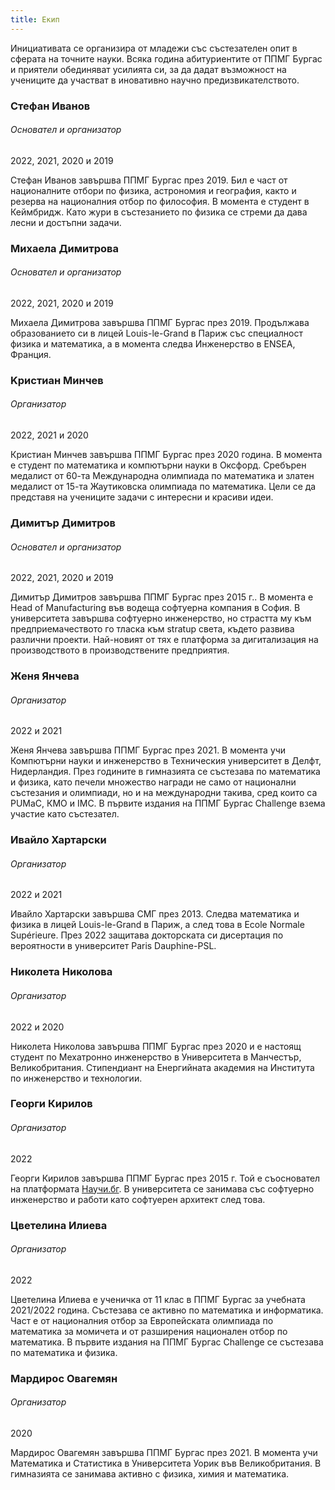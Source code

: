 ```yaml
---
title: Екип
---
```


Инициативата се организира от младежи със състезателен опит в сферата на точните науки. Всяка година абитуриентите от ППМГ Бургас и приятели обединяват усилията си, за да дадат възможност на учениците да участват в иновативно научно предизвикателството.


### Стефан Иванов

###### Основател и организатор
2022, 2021, 2020 и 2019

Стефан Иванов завършва ППМГ Бургас през 2019. Бил е част от националните отбори по физика, астрономия и география, както и резерва на националния отбор по философия. В момента е студент в Кеймбридж. Като жури в състезанието по физика се стреми да дава лесни и достъпни задачи.


### Михаела Димитрова

###### Основател и организатор
2022, 2021, 2020 и 2019

Михаела Димитрова завършва ППМГ Бургас през 2019. Продължава образованието си в лицей Louis-le-Grand в Париж със специалност физика и математика, а в момента следва Инженерство в ENSEA, Франция.

### Kристиан Минчев

###### Организатор
2022, 2021 и 2020

Кристиан Минчев завършва ППМГ Бургас през 2020 година. В момента е студент по математика и компютърни науки в Оксфорд. Сребърен медалист от 60-та Международна олимпиада по математика и златен медалист от 15-та Жаутиковска олимпиада по математика. Цели се да представя на учениците задачи с интересни и красиви идеи.

### Димитър Димитров

###### Основател и организатор
2022, 2021, 2020 и 2019

Димитър Димитров завършва ППМГ Бургас през 2015 г.. В момента е Head of Manufacturing във водеща софтуерна компания в София. В университета завършва софтуерно инженерство, но страстта му към предприемачеството го тласка към stratup света, където развива различни проекти. Най-новият от тях е платформа за дигитализация на производството в производствените предприятия.

### Женя Янчева

###### Организатор
2022 и 2021

Женя Янчева завършва ППМГ Бургас през 2021. В момента учи Компютърни науки и инженерство в Техническия университет в Делфт, Нидерландия. През годините в гимназията се състезава по математика и физика, като печели множество награди не само от национални състезания и олимпиади, но и на международни такива, сред които са PUMaC, КМО и IMC. В първите издания на ППМГ Бургас Challenge взема участие като състезател.

### Ивайло Хартарски

###### Организатор
2022 и 2021

Ивайло Хартарски завършва СМГ през 2013. Следва математика и физика в лицей Louis-le-Grand в Париж, а след това в Ecole Normale 
Supérieure. През 2022 защитава докторската си дисертация по вероятности в университет Paris 
Dauphine-PSL. 

### Николета Николова

###### Организатор
2022 и 2020

Николета Николова завършва ППМГ Бургас през 2020 и е настоящ студент по Мехатронно инженерство в Университета в Манчестър, Великобритания. Стипендиант на Енергийната академия на Института по инженерство и технологии.

### Георги Кирилов

###### Организатор
2022

Георги Кирилов завършва ППМГ Бургас през 2015 г. Той е съосновател на платформата [Научи.бг](https://nauchi.bg/). В университета се занимава със софтуерно инженерство и работи като софтуерен архитект след това.

### Цветелина Илиева

###### Организатор
2022

Цветелина Илиева е ученичка от 11 клас в ППМГ Бургас за учебната 2021/2022 година. Състезава се активно по математика и информатика. Част е от националния отбор за Европейската олимпиада по математика за момичета и от разширения национален отбор по математика. В първите издания на ППМГ Бургас Challenge се състезава по математика и физика.

### Мардирос Овагемян

###### Организатор
2020

Мардирос Овагемян завършва ППМГ Бургас през 2021. В момента учи Математика и Статистика в Университета Уорик във Великобритания.
В гимназията се занимава активно с физика, химия и математика.
